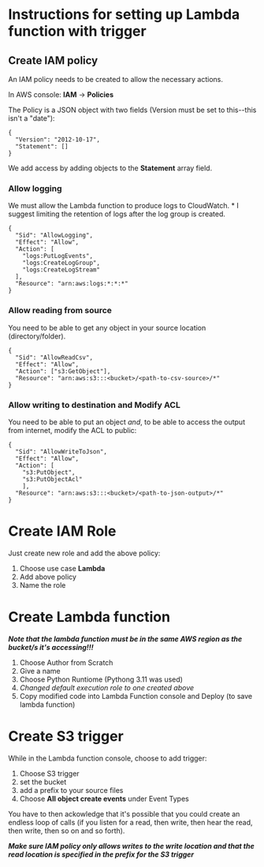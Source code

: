 # Instructions for setting up Lambda function with trigger

## Create IAM policy

An IAM policy needs to be created to allow the necessary actions.

In AWS console: **IAM** &rarr; **Policies**

The Policy is a JSON object with two fields (Version must be set to this--this isn't a "date"):

    {
      "Version": "2012-10-17",
      "Statement": []
    }

We add access by adding objects to the **Statement** array field.

### Allow logging

We must allow the Lambda function to produce logs to CloudWatch.
\* I suggest limiting the retention of logs after the log group is created.

    {
      "Sid": "AllowLogging",
      "Effect": "Allow",
      "Action": [
        "logs:PutLogEvents",
        "logs:CreateLogGroup",
        "logs:CreateLogStream"
      ],
      "Resource": "arn:aws:logs:*:*:*"
    }

### Allow reading from source

You need to be able to get any object in your source location (directory/folder).

    {
      "Sid": "AllowReadCsv",
      "Effect": "Allow",
      "Action": ["s3:GetObject"],
      "Resource": "arn:aws:s3:::<bucket>/<path-to-csv-source>/*"
    }

### Allow writing to destination and Modify ACL

You need to be able to put an object _and_, to be able to access the output from internet, modify the ACL to public:

    {
      "Sid": "AllowWriteToJson",
      "Effect": "Allow",
      "Action": [
        "s3:PutObject",
        "s3:PutObjectAcl"
        ],
      "Resource": "arn:aws:s3:::<bucket>/<path-to-json-output>/*"
    }

# Create IAM Role

Just create new role and add the above policy:
1. Choose use case **Lambda**
2. Add above policy
3. Name the role

# Create Lambda function

 _**Note that the lambda function must be in the same AWS region as the bucket/s it's accessing!!!**_

1. Choose Author from Scratch
2. Give a name
3. Choose Python Runtiome (Pythong 3.11 was used)
4. _Changed default execution role to one created above_
5. Copy modified code into Lambda Function console and Deploy (to save lambda function)

# Create S3 trigger

While in the Lambda function console, choose to add trigger:

1. Choose S3 trigger
2. set the bucket
3. add a prefix to your source files
4. Choose **All object create events** under Event Types

You have to then ackowledge that it's possible that you could create an endless loop of calls (if you listen for a read, then write, then hear the read, then write, then so on and so forth).

_**Make sure IAM policy only allows writes to the write location and that the read location is specified in the prefix for the S3 trigger**_
